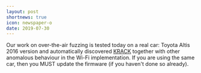 ```yaml
---
layout: post
shortnews: true
icon: newspaper-o
date: 2019-07-30
---
```


Our work on over-the-air fuzzing is tested today on a real car: Toyota Altis 2016 version 
and automatically discovered <a href="https://www.krackattacks.com/">KRACK</a>
together with other anomalous behaviour in the Wi-Fi implementation. If you are using the same 
car, then you MUST update the firmware (if you haven't done so already).
